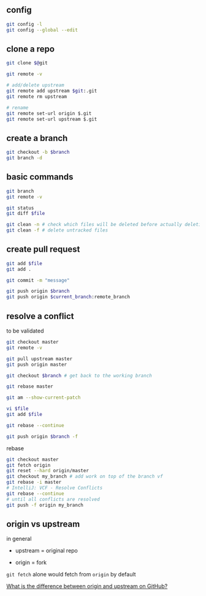 ## config

```bash
git config -l
git config --global --edit
```

## clone a repo

```bash
git clone $@git

git remote -v

# add/delete upstream
git remote add upstream $git:.git
git remote rm upstream

# rename
git remote set-url origin $.git
git remote set-url upstream $.git
```

## create a branch

```bash
git checkout -b $branch
git branch -d
```

## basic commands

```bash
git branch
git remote -v

git status
git diff $file

git clean -n # check which files will be deleted before actually deleting
git clean -f # delete untracked files
```

## create pull request

```bash
git add $file
git add .

git commit -m "message"

git push origin $branch
git push origin $current_branch:remote_branch
```

## resolve a conflict

to be validated

```bash
git checkout master
git remote -v

git pull upstream master
git push origin master

git checkout $branch # get back to the working branch

git rebase master

git am --show-current-patch

vi $file
git add $file

git rebase --continue

git push origin $branch -f
```

rebase

```bash
git checkout master
git fetch origin
git reset --hard origin/master
git checkout my_branch # add work on top of the branch vf
git rebase -i master
# IntelliJ: VCF - Resolve Conflicts
git rebase --continue
# until all conflicts are resolved
git push -f origin my_branch
```



## origin vs upstream

in general

- upstream = original repo

- origin = fork

`git fetch` alone would fetch from `origin` by default

[What is the difference between origin and upstream on GitHub?](https://stackoverflow.com/questions/9257533/what-is-the-difference-between-origin-and-upstream-on-github)